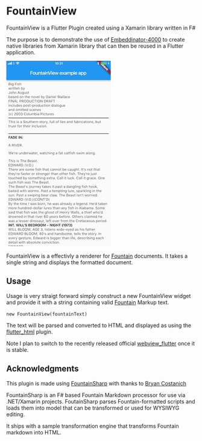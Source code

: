 # FountainView

FountainView is a Flutter Plugin created using a Xamarin library written in F#

The purpose is to demonstrate the use of [Embeddinator-4000](https://github.com/mono/Embeddinator-4000) to create native libraries from Xamarin library that can then be reused in a Flutter application.

![image info ](https://raw.githubusercontent.com/xamarin/mobcat/FountainView/scratch/flutter/FountainView/Flutter/fountainview/screenshots/FountainViewiOSScreenShot-small.jpg)

FountainView is a effectivly a renderer for [Fountain](https://fountain.io/) documents. It takes a single string and displays the formatted document.


## Usage
Usage is very straigt forward simply construct a new FountainView widget and provide it with a string containing valid [Fountain](https://fountain.io/) Markup text. 

    new FountainView(fountainText)
    
The text will be parsed and converted to HTML and displayed as using the [flutter_html](https://pub.dartlang.org/packages/flutter_html) plugin.

Note I plan to switch to the recently released official [webview_flutter](https://pub.dartlang.org/packages/webview_flutter) once it is stable.

## Acknowledgments

This plugin is made using [FountainSharp](https://github.com/bryancostanich/FountainSharp) with thanks to [Bryan Costanich](https://github.com/bryancostanich)

FountainSharp is an F# based Fountain Markdown processor for use via .NET/Xamarin projects. FoutainSharp parses Fountain-formatted scripts and loads them into model that can be transformed or used for WYSIWYG editing.

It ships with a sample transformation engine that transforms Fountain markdown into HTML.
